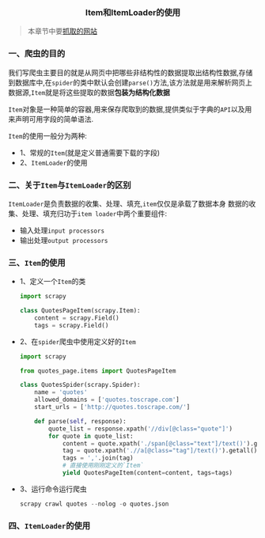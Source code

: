 ### <center>Item和ItemLoader的使用</center>

> 本章节中要[抓取的网站](http://quotes.toscrape.com/)

### 一、爬虫的目的

我们写爬虫主要目的就是从网页中把哪些非结构性的数据提取出结构性数据,存储到数据库中,在`spider`的类中默认会创建`parse()`方法,该方法就是用来解析网页上数据源,`Item`就是将这些提取的数据**包装为结构化数据**


`Item`对象是一种简单的容器,用来保存爬取到的数据,提供类似于字典的`API`以及用来声明可用字段的简单语法.


`Item`的使用一般分为两种:

* 1、常规的`Item`(就是定义普通需要下载的字段)
* 2、`ItemLoader`的使用

### 二、关于`Item`与`ItemLoader`的区别
`ItemLoader`是负责数据的收集、处理、填充,`item`仅仅是承载了数据本身
数据的收集、处理、填充归功于`item loader`中两个重要组件: 
* 输入处理`input processors`
* 输出处理`output processors`

### 三、`Item`的使用

* 1、定义一个`Item`的类

  ```py
  import scrapy

  class QuotesPageItem(scrapy.Item):
      content = scrapy.Field()
      tags = scrapy.Field()
  ```

* 2、在`spider`爬虫中使用定义好的`Item`

  ```py
  import scrapy

  from quotes_page.items import QuotesPageItem

  class QuotesSpider(scrapy.Spider):
      name = 'quotes'
      allowed_domains = ['quotes.toscrape.com']
      start_urls = ['http://quotes.toscrape.com/']

      def parse(self, response):
          quote_list = response.xpath('//div[@class="quote"]')
          for quote in quote_list:
              content = quote.xpath('./span[@class="text"]/text()').get()
              tag = quote.xpath('.//a[@class="tag"]/text()').getall()
              tags = ','.join(tag)
              # 直接使用刚刚定义的`Item`
              yield QuotesPageItem(content=content, tags=tags)
  ```

* 3、运行命令运行爬虫

  ```py
  scrapy crawl quotes --nolog -o quotes.json
  ```

### 四、`ItemLoader`的使用
